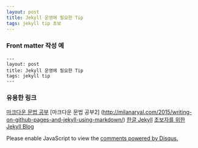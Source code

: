 ```yaml
---
layout: post
title: Jekyll 운영에 필요한 Tip
tags: jekyll tip 초보
---
```



### Front matter 작성 예

    ---
    layout: post
    title: Jekyll 운영에 필요한 Tip
    tags: jekyll tip
    ---

### 유용한 링크
[마크다운 문법 공부](http://scriptogr.am/myevan/post/markdown-syntax-guide-for-scriptogram)
[마크다운 문법 공부2] (http://milanaryal.com/2015/writing-on-github-pages-and-jekyll-using-markdown/)
[한글 Jekyll](http://jekyllrb-ko.github.io)
[초보자를 위한 Jekyll Blog](http://halryang.net/Jekyll-Blogging-For-Beginners/)



<div id="disqus_thread"></div>
<script type="text/javascript">
    /* * * CONFIGURATION VARIABLES * * */
    var disqus_shortname = 'vjava114';
    
    /* * * DON'T EDIT BELOW THIS LINE * * */
    (function() {
        var dsq = document.createElement('script'); dsq.type = 'text/javascript'; dsq.async = true;
        dsq.src = '//' + disqus_shortname + '.disqus.com/embed.js';
        (document.getElementsByTagName('head')[0] || document.getElementsByTagName('body')[0]).appendChild(dsq);
    })();
</script>
<noscript>Please enable JavaScript to view the <a href="https://disqus.com/?ref_noscript" rel="nofollow">comments powered by Disqus.</a></noscript>
